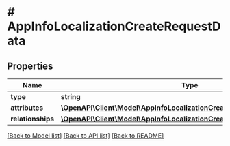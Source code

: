 # # AppInfoLocalizationCreateRequestData

## Properties

Name | Type | Description | Notes
------------ | ------------- | ------------- | -------------
**type** | **string** |  | 
**attributes** | [**\OpenAPI\Client\Model\AppInfoLocalizationCreateRequestDataAttributes**](AppInfoLocalizationCreateRequestDataAttributes.md) |  | 
**relationships** | [**\OpenAPI\Client\Model\AppInfoLocalizationCreateRequestDataRelationships**](AppInfoLocalizationCreateRequestDataRelationships.md) |  | 

[[Back to Model list]](../../README.md#documentation-for-models) [[Back to API list]](../../README.md#documentation-for-api-endpoints) [[Back to README]](../../README.md)


